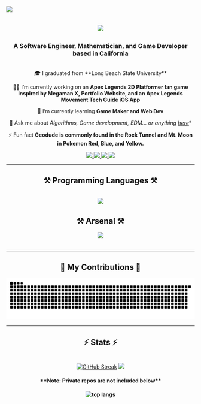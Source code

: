 <!--Visitors badge-->
<img align="left" src="https://visitor-badge.laobi.icu/badge?page_id=geodude1992.geodude1992" />

<!--Intro Animation-->
<h1 align="center">
    <img src="https://readme-typing-svg.herokuapp.com/?font=Righteous&size=35&center=true&vCenter=true&width=500&height=70&duration=4000&lines=You+encountered+;+a+wild+GEODUDE!;" />
</h1>

<!--Title-->
<h3 align="center">A Software Engineer, Mathematician, and Game Developer based in California</h3>

<br/>

<div align="center">
 🎓 I graduated from **Long Beach State University**
 
 💪🏼 I’m currently working on an **Apex Legends 2D Platformer fan game inspired by Megaman X, Portfolio Website, and an Apex Legends Movement Tech Guide iOS App**
 
 📝 I’m currently learning **Game Maker and Web Dev**
 
 💬 Ask me about *Algorithms, Game development, EDM... or anything [here](https://github.com/geodude1992/geodude1992/issues)**

 ⚡ Fun fact **Geodude is commonly found in the Rock Tunnel and Mt. Moon in Pokemon Red, Blue, and Yellow.**
</div>

<!--GMAIL LINKEDIN PORTFOLIO LINKS-->
<div align="center"> 
  <a href="mailto:jovanni.garcia909@gmail.com">
    <img src="https://img.shields.io/badge/Gmail-333333?style=for-the-badge&logo=gmail&logoColor=red" />
  </a>
  <a href="https://linkedin.com/in/jovanni-garcia-jtbs" target="_blank">
    <img src="https://img.shields.io/badge/LinkedIn-0077B5?style=for-the-badge&logo=linkedin&logoColor=white" target="_blank" />
  </a>
  <a href="https://geodude1992.github.io/Portfolio/" target="_blank">
     <img src="https://img.shields.io/badge/Portfolio-FF5722?style=for-the-badge&logo=todoist&logoColor=white" target="_blank" /> <!-- sqlite, safari, google-chrome are other good icon options -->
  </a>
  <a href="https://leetcode.com/Geodeezy/">
    <img src="https://img.shields.io/badge/-LeetCode-FFA116?style=for-the-badge&logo=LeetCode&logoColor=black" />
  </a>
</div>

 <hr/>

 
<!--SKILLS ICONS-->
<!--https://skillicons.dev/-->
<h2 align="center">⚒️ Programming Languages ⚒️</h2>
<br/>
<div align="center">
    <img src="https://skillicons.dev/icons?i=py,cpp,swift,java,cs,js,kotlin " />
    
<h2 align="center">⚒️ Arsenal ⚒️</h2>
<div align="center">
    <img src="https://skillicons.dev/icons?i=visualstudio,gamemakerstudio,androidstudio,idea,pycharm,clion,windows,apple,linux,raspberrypi,arduino,postgres,github,bitbucket,jenkins,docker,html,css,figma,powershell,sklearn&perline=3" /><br>
</div>

<br/>
<hr/>



<!-- SNAKE CONTRIBUTIONS -->
<div align="center">
  <h2>🐍 My Contributions 🐍</h2>
  <img alt="snake eating my contributions" src="https://raw.githubusercontent.com/geodude1992/geodude1992/output/github-contribution-grid-snake.svg" />
  <br/>
</div>

<hr/>



<!-- STATS -->
<h2 align="center">⚡ Stats ⚡</h2>
<br>
<div align=center>
<!--DenverCoder1/streak stats-->
  <a href="https://git.io/streak-stats"><img src="https://streak-stats.demolab.com?user=geodude1992&theme=radical&border_radius=15&mode=weekly&card_width=500" alt="GitHub Streak" /></a>



<!--Anuraghazra/readme stats-->
<picture>
  <source
    srcset="https://github-readme-stats.vercel.app/api?username=geodude1992&show_icons=true&theme=ambient_gradient&border_radius=15"
    media="(prefers-color-scheme: dark)"
  />
  <source
    srcset="https://github-readme-stats.vercel.app/api?username=geodude1992&show_icons=true"
    media="(prefers-color-scheme: light), (prefers-color-scheme: no-preference)"
  />
  <img src="https://github-readme-stats.vercel.app/api?username=geodude1992&show_icons=true" />
</picture>
<br>
<h4 align="center">**Note: Private repos are not included below**<h4/>
<!--Most Used languages-->
<img src="https://github-readme-stats.vercel.app/api/top-langs/?username=geodude1992&theme=ambient_gradient&langs_count=10&hide=Yacc,GLSL&layout=compact&theme=react&border_radius=15&size_weight=0.5&count_weight=0.5&exclude_repo=github-readme-stats" alt="top langs" />
</div>
